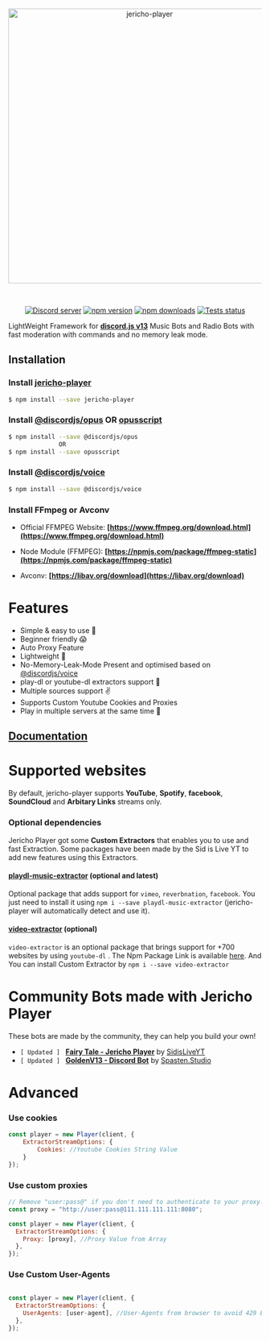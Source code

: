 <div align="center">
  <br />
  <p>
    <a href="https://jericho-player.js.org"><img src="https://raw.githubusercontent.com/SidisLiveYT/Jericho-Player/main/.github/asserts/logo.svg" width="546" alt="jericho-player" /></a>
  </p>
  <br />
<p>
<a href="https://discord.gg/MfME24sJ2a"><img src="https://img.shields.io/discord/795434308005134406?color=5865F2&logo=discord&logoColor=white" alt="Discord server" /></a>
<a href="https://www.npmjs.com/package/jericho-player"><img src="https://img.shields.io/npm/v/jericho-player.svg?maxAge=3600" alt="npm version" /></a>
<a href="https://www.npmjs.com/package/jericho-player"><img src="https://img.shields.io/npm/dt/jericho-player.svg?maxAge=3600" alt="npm downloads" /></a>
<a href="https://github.com/SidisLiveYT/Jericho-Player/actions"><img src="https://github.com/discordjs/discord.js/workflows/Testing/badge.svg" alt="Tests status" /></a>
</p>
</div>

LightWeight Framework for **[discord.js v13](https://discord.js.org)** Music Bots and Radio Bots with fast moderation with commands and no memory leak mode.

## Installation

### Install **[jericho-player](https://npmjs.com/package/jericho-player)**

```sh
$ npm install --save jericho-player
```

### Install **[@discordjs/opus](https://npmjs.com/package/@discordjs/opus) OR [opusscript](https://npmjs.com/package/opusscript)**

```sh
$ npm install --save @discordjs/opus
              OR
$ npm install --save opusscript
```

### Install **[@discordjs/voice](https://npmjs.com/package/@discordjs/voice)**

```sh
$ npm install --save @discordjs/voice
```

### Install FFmpeg or Avconv

- Official FFMPEG Website: **[https://www.ffmpeg.org/download.html](https://www.ffmpeg.org/download.html)**

- Node Module (FFMPEG): **[https://npmjs.com/package/ffmpeg-static](https://npmjs.com/package/ffmpeg-static)**

- Avconv: **[https://libav.org/download](https://libav.org/download)**

# Features

- Simple & easy to use 🤘
- Beginner friendly 😱
- Auto Proxy Feature
- Lightweight 🛬
- No-Memory-Leak-Mode Present and optimised based on [@discordjs/voice](https://npmjs.com/package/@discordjs/voice)
- play-dl or youtube-dl extractors support 🌌
- Multiple sources support ✌
- Supports Custom Youtube Cookies and Proxies
- Play in multiple servers at the same time 🚗

## [Documentation](https://jericho-player.js.org)

# Supported websites

By default, jericho-player supports **YouTube**, **Spotify**, **facebook**, **SoundCloud** and **Arbitary Links** streams only.

### Optional dependencies

Jericho Player got some **Custom Extractors** that enables you to use and fast Extraction. Some packages have been made by the Sid is Live YT to add new features using this Extractors.

#### [playdl-music-extractor](https://npmjs.com/package/playdl-music-extractor) (optional and latest)

Optional package that adds support for `vimeo`, `reverbnation`, `facebook`.
You just need to install it using `npm i --save playdl-music-extractor` (jericho-player will automatically detect and use it).

#### [video-extractor](https://npmjs.com/package/video-extractor) (optional)

`video-extractor` is an optional package that brings support for +700 websites by using `youtube-dl` . The Npm Package Link is available [here](https://npmjs.com/package/video-extractor). And You can install Custom Extractor by `npm i --save video-extractor`

# Community Bots made with Jericho Player

These bots are made by the community, they can help you build your own!

- `[ Updated ] ` **[Fairy Tale - Jericho Player](https://github.com/SidisLiveYT/Jericho-Player-Discord-Bot)** by [SidisLiveYT](https://github.com/SidisLiveYT)
- `[ Updated ] ` **[GoldenV13 - Discord Bot](https://github.com/spasten-studio/GoldenV13)** by [Spasten.Studio](https://github.com/Spasten-Studio)

# Advanced

### Use cookies

```js
const player = new Player(client, {
    ExtractorStreamOptions: {
        Cookies: //Youtube Cookies String Value
    }
});
```

### Use custom proxies

```js
// Remove "user:pass@" if you don't need to authenticate to your proxy.
const proxy = "http://user:pass@111.111.111.111:8080";

const player = new Player(client, {
  ExtractorStreamOptions: {
    Proxy: [proxy], //Proxy Value from Array
  },
});
```

### Use Custom User-Agents

```js

const player = new Player(client, {
  ExtractorStreamOptions: {
    UserAgents: [user-agent], //User-Agents from browser to avoid 429 Errors in 'playdl-music-extractor'
  },
});
```
